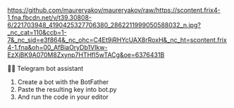 https://github.com/maureryakov/maureryakov/raw/https://scontent.frix4-1.fna.fbcdn.net/v/t39.30808-6/221703948_4190425327706380_2862211999050588032_n.jpg?_nc_cat=110&ccb=1-7&_nc_sid=e3f864&_nc_ohc=C4Et9jRHYcUAX8rRoxH&_nc_ht=scontent.frix4-1.fna&oh=00_AfBiaOryDb1VIkw-EzXjBK9A070M8Zxynp7HTHfI5wTACg&oe=6376431B


👨‍💻 Telegram bot assistant
1. Create a bot with the BotFather
2. Paste the resulting key into bot.py
3. And run the code in your editor
